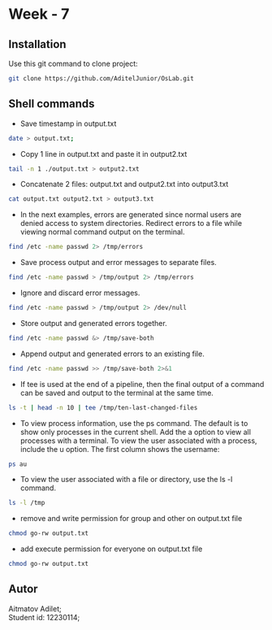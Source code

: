 # Week - 7

## Installation

Use this git command to clone project:

```bash
git clone https://github.com/AditelJunior/OsLab.git
```

## Shell commands 


- Save timestamp in output.txt
```bash
date > output.txt;
```

- Copy 1 line in output.txt and paste it in output2.txt
```bash
tail -n 1 ./output.txt > output2.txt
```

- Concatenate 2 files: output.txt and output2.txt into output3.txt
```bash
cat output.txt output2.txt > output3.txt
```

- In the next examples, errors are generated since normal users are denied access to system
directories. Redirect errors to a file while viewing normal command output on the terminal.
```bash
find /etc -name passwd 2> /tmp/errors
```

- Save process output and error messages to separate files.
```bash
find /etc -name passwd > /tmp/output 2> /tmp/errors
```
- Ignore and discard error messages.
```bash
find /etc -name passwd > /tmp/output 2> /dev/null
```
- Store output and generated errors together.
```bash
find /etc -name passwd &> /tmp/save-both
```

- Append output and generated errors to an existing file.
```bash
find /etc -name passwd >> /tmp/save-both 2>&1
```

- If tee is used at the end of a pipeline, then the final output of a command can be saved and output to the terminal at the same time.
```bash
ls -t | head -n 10 | tee /tmp/ten-last-changed-files
```

- To view process information, use the ps command. The default is to show only processes in the
current shell. Add the a option to view all processes with a terminal. To view the user associated with a process, include the u option. The first column shows the username:
```bash
ps au
```
- To view the user associated with a file or directory, use the ls -l command.
```bash
ls -l /tmp
```

 - remove and write permission for group and other on output.txt file
```bash
chmod go-rw output.txt
```

 - add execute permission for everyone on output.txt file
```bash
chmod go-rw output.txt
```


## Autor
Aitmatov Adilet;\
Student id: 12230114;
